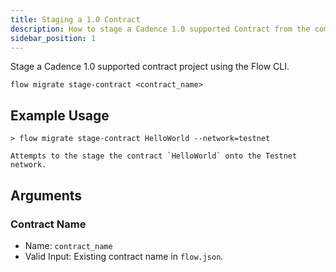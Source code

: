 ```yaml
---
title: Staging a 1.0 Contract
description: How to stage a Cadence 1.0 supported Contract from the command line
sidebar_position: 1
---
```


Stage a Cadence 1.0 supported contract project using the Flow CLI.

```shell
flow migrate stage-contract <contract_name>
```

## Example Usage

```
> flow migrate stage-contract HelloWorld --network=testnet

Attempts to the stage the contract `HelloWorld` onto the Testnet network.

```

## Arguments

### Contract Name

- Name: `contract_name`
- Valid Input: Existing contract name in `flow.json`.
